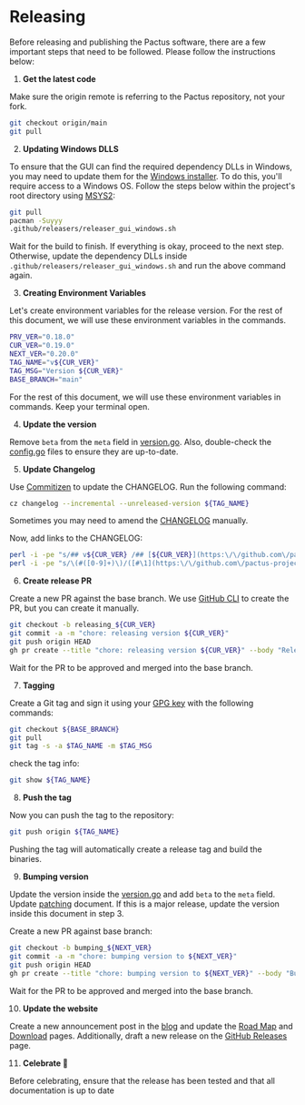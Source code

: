# Releasing

Before releasing and publishing the Pactus software, there are a few important steps that need to be followed.
Please follow the instructions below:

1. **Get the latest code**

Make sure the origin remote is referring to the Pactus repository, not your fork.

```bash
git checkout origin/main
git pull
```

2. **Updating Windows DLLS**

To ensure that the GUI can find the required dependency DLLs in Windows, you may need to update them for the [Windows installer](../.github/releasers/releaser_gui_windows.sh).
To do this, you'll require access to a Windows OS.
Follow the steps below within the project's root directory using [MSYS2](https://www.msys2.org/):

```bash
git pull
pacman -Suyyy
.github/releasers/releaser_gui_windows.sh
```

Wait for the build to finish. If everything is okay, proceed to the next step.
Otherwise, update the dependency DLLs inside `.github/releasers/releaser_gui_windows.sh` and
run the above command again.

3. **Creating Environment Variables**

Let's create environment variables for the release version.
For the rest of this document, we will use these environment variables in the commands.

```bash
PRV_VER="0.18.0"
CUR_VER="0.19.0"
NEXT_VER="0.20.0"
TAG_NAME="v${CUR_VER}"
TAG_MSG="Version ${CUR_VER}"
BASE_BRANCH="main"
```

For the rest of this document, we will use these environment variables in commands.
Keep your terminal open.

4. **Update the version**

Remove `beta` from the `meta` field in [version.go](../version/version.go).
Also, double-check the [config.go](../config/config.go) files to ensure they are up-to-date.

5. **Update Changelog**

Use [Commitizen](https://github.com/commitizen-tools/commitizen) to update the CHANGELOG.
Run the following command:

```bash
cz changelog --incremental --unreleased-version ${TAG_NAME}
```

Sometimes you may need to amend the [CHANGELOG](../CHANGELOG.md) manually.

Now, add links to the CHANGELOG:

```bash
perl -i -pe "s/## v${CUR_VER} /## [${CUR_VER}](https:\/\/github.com\/pactus-project\/pactus\/compare\/v${PRV_VER}...v${CUR_VER}) /g" CHANGELOG.md
perl -i -pe "s/\(#([0-9]+)\)/([#\1](https:\/\/github.com\/pactus-project\/pactus\/pull\/\1))/g" CHANGELOG.md
```

6. **Create release PR**

Create a new PR against the base branch.
We use [GitHub CLI](https://github.com/cli/cli/) to create the PR, but you can create it manually.

```bash
git checkout -b releasing_${CUR_VER}
git commit -a -m "chore: releasing version ${CUR_VER}"
git push origin HEAD
gh pr create --title "chore: releasing version ${CUR_VER}" --body "Releasing version ${CUR_VER}" --base ${BASE_BRANCH}
```

Wait for the PR to be approved and merged into the base branch.

7. **Tagging**

Create a Git tag and sign it using your [GPG key](https://docs.github.com/en/authentication/managing-commit-signature-verification/about-commit-signature-verification) with the following commands:

```bash
git checkout ${BASE_BRANCH}
git pull
git tag -s -a $TAG_NAME -m $TAG_MSG
```

check the tag info:

```bash
git show ${TAG_NAME}
```

8. **Push the tag**

Now you can push the tag to the repository:

```bash
git push origin ${TAG_NAME}
```

Pushing the tag will automatically create a release tag and build the binaries.

9. **Bumping version**

Update the version inside the [version.go](../version/version.go) and add `beta` to the `meta` field.
Update [patching](./patching.md) document.
If this is a major release, update the version inside this document in step 3.

Create a new PR against base branch:

```bash
git checkout -b bumping_${NEXT_VER}
git commit -a -m "chore: bumping version to ${NEXT_VER}"
git push origin HEAD
gh pr create --title "chore: bumping version to ${NEXT_VER}" --body "Bumping version to ${NEXT_VER}" --base ${BASE_BRANCH}
```

Wait for the PR to be approved and merged into the base branch.

10. **Update  the website**

Create a new announcement post in the [blog](https://pactus.org/blog/) and
update the [Road Map](https://pactus.org/about/roadmap/) and
[Download](https://pactus.org/download/) pages.
Additionally, draft a new release on the
[GitHub Releases](https://github.com/pactus-project/pactus/releases) page.

11. **Celebrate 🎉**

Before celebrating, ensure that the release has been tested and that all documentation is up to date
